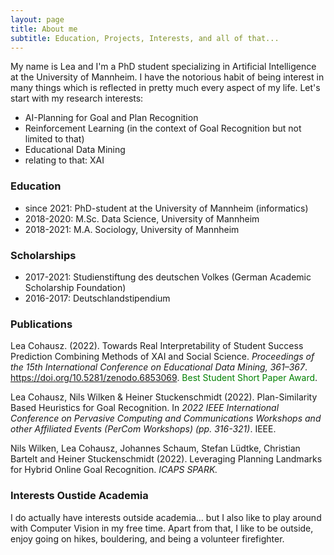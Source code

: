 ```yaml
---
layout: page
title: About me
subtitle: Education, Projects, Interests, and all of that...
---
```


My name is Lea and I'm a PhD student specializing in Artificial Intelligence at the University of Mannheim. I have the notorious habit of being interest in many things which is reflected in pretty much every aspect of my life. Let's start with my research interests:

- AI-Planning for Goal and Plan Recognition
- Reinforcement Learning (in the context of Goal Recognition but not limited to that)
- Educational Data Mining 
- relating to that: XAI


### Education

- since 2021: PhD-student at the University of Mannheim (informatics)
- 2018-2020: M.Sc. Data Science, University of Mannheim
- 2018-2021: M.A. Sociology, University of Mannheim


### Scholarships

- 2017-2021: Studienstiftung des deutschen Volkes (German Academic Scholarship Foundation)
- 2016-2017: Deutschlandstipendium


### Publications

Lea Cohausz. (2022). Towards Real Interpretability of Student Success Prediction Combining Methods of XAI and Social Science.
*Proceedings of the 15th International Conference on Educational Data Mining, 361–367*. https://doi.org/10.5281/zenodo.6853069.
<span style="color:green">Best Student Short Paper Award</span>. 

Lea Cohausz, Nils Wilken & Heiner Stuckenschmidt (2022). Plan-Similarity Based Heuristics for Goal Recognition. In *2022 IEEE International Conference on Pervasive Computing and Communications Workshops and other Affiliated Events (PerCom Workshops) (pp. 316-321)*. IEEE.

Nils Wilken, Lea Cohausz, Johannes Schaum, Stefan Lüdtke, Christian Bartelt and Heiner Stuckenschmidt (2022). Leveraging Planning Landmarks for Hybrid Online Goal Recognition. *ICAPS SPARK.*


### Interests Oustide Academia

I do actually have interests outside academia... but I also like to play around with Computer Vision in my free time. Apart from that, I like to be outside, enjoy going on hikes, bouldering, and being a volunteer firefighter.
